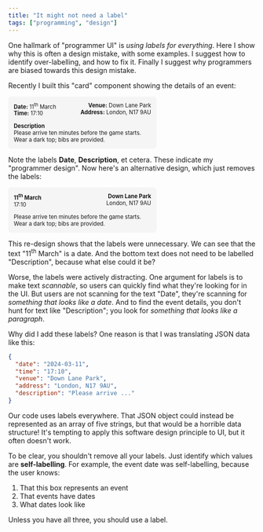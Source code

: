 ```yaml
---
title: "It might not need a label"
tags: ["programming", "design"]
---
```


One hallmark of "programmer UI" is <em>using labels for everything</em>.
Here I show why this is often a design mistake, with some examples.
I suggest how to identify over-labelling, and how to fix it.
Finally I suggest why programmers are biased towards this design mistake.

Recently I built this "card" component showing the details of an event:

<div style="max-width: 25em; padding: 1em; background: #f5f5f5; border-radius: 0.5em; font-size: 0.8em; display: flex; flex-direction: column; gap: 1em">
  <div style="display: flex; justify-content: space-between">
    <div>
      <div><strong>Date:</strong> 11<sup>th</sup> March</div>
      <div><strong>Time:</strong> 17:10</div>
    </div>
    <div style="text-align: right">
      <div><strong>Venue:</strong> Down Lane Park</div>
      <div><strong>Address:</strong> London, N17 9AU</div>
    </div>
  </div>
  <div>
    <div><strong>Description</strong></div>
    <div>Please arrive ten minutes before the game starts. Wear a dark top; bibs are provided.</div>
  </div>
</div>

Note the labels **Date**, **Description**, et cetera.
These indicate my "programmer design".
Now here's an alternative design, which just removes the labels:

<div style="max-width: 25em; padding: 1em; background: #f5f5f5; border-radius: 0.5em; font-size: 0.8em; display: flex; flex-direction: column; gap: 1em">
  <div style="display: flex; justify-content: space-between">
    <div>
      <div><strong>11<sup>th</sup> March</strong></div>
      <div>17:10</div>
    </div>
    <div style="text-align: right">
      <div><strong>Down Lane Park</strong></div>
      <div>London, N17 9AU</div>
    </div>
  </div>
  <div>
    <div>Please arrive ten minutes before the game starts. Wear a dark top; bibs are provided.</div>
  </div>
</div>

This re-design shows that the labels were unnecessary.
We can see that the text "11<sup>th</sup> March" is a date.
And the bottom text does not need to be labelled "Description", because what else could it be?

Worse, the labels were actively distracting.
One argument for labels is to make text _scannable_,
so users can quickly find what they're looking for in the UI.
But users are not scanning for the text "Date",
they're scanning for _something that looks like a date_.
And to find the event details, you don't hunt for text like "Description";
you look for _something that looks like a paragraph_.

Why did I add these labels?
One reason is that I was translating JSON data like this:

```json
{
  "date": "2024-03-11",
  "time": "17:10",
  "venue": "Down Lane Park",
  "address": "London, N17 9AU",
  "description": "Please arrive ..."
}
```

Our code uses labels everywhere.
That JSON object could instead be represented as an array of five strings,
but that would be a horrible data structure!
It's tempting to apply this software design principle to UI, but it often doesn't work.

To be clear, you shouldn't remove all your labels.
Just identify which values are **self-labelling**.
For example, the event date was self-labelling,
because the user knows:

1. That this box represents an event
2. That events have dates
3. What dates look like

Unless you have all three, you should use a label.

